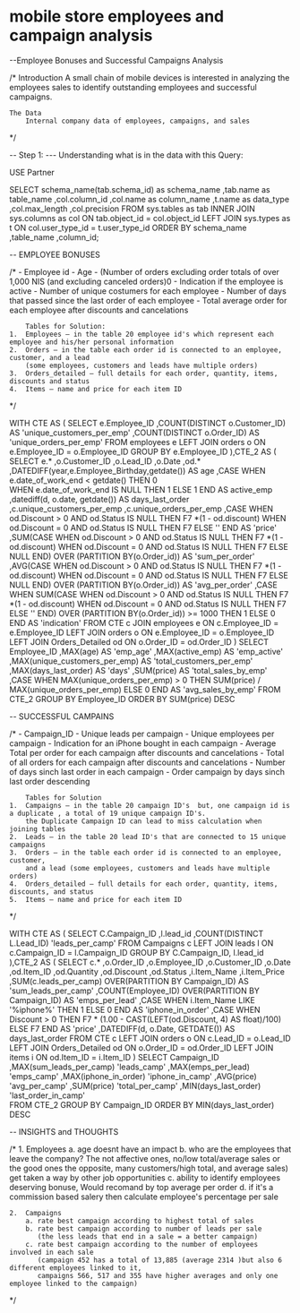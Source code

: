 # mobile store employees and campaign analysis 
 

--Employee Bonuses and Successful Campaigns Analysis

/*
	Introduction 
		A small chain of mobile devices is interested in analyzing the employees
		sales to identify outstanding employees and successful campaigns.

	The Data
		Internal company data of employees, campaigns, and sales
*/

-- Step 1:
--- Understanding what is in the data with this Query:

USE Partner

SELECT	schema_name(tab.schema_id) as schema_name
		,tab.name as table_name
		,col.column_id
		,col.name as column_name
		,t.name as data_type    
		,col.max_length
		,col.precision
FROM sys.tables as tab
INNER JOIN sys.columns as col
ON tab.object_id = col.object_id
LEFT JOIN sys.types as t
ON col.user_type_id = t.user_type_id
ORDER BY schema_name
		,table_name 
		,column_id;

-- EMPLOYEE BONUSES

/*
	- Employee id
	- Age
	- (Number of orders excluding order totals of over 1,000 NIS (and excluding canceled orders)0
	- Indication if the employee is active
	- Number of unique costumers for each employee
	- Number of days that passed since the last order of each employee
	- Total average order for each employee after discounts and cancelations

		Tables for Solution:
	1.	Employees – in the table 20 employee id's which represent each employee and his/her personal information
	2.	Orders – in the table each order id is connected to an employee, customer, and a lead 
		(some employees, customers and leads have multiple orders)
	3.	Orders_detailed – full details for each order, quantity, items, discounts and status
	4.	Items – name and price for each item ID

*/

WITH CTE AS
(
	SELECT	 e.Employee_ID 
			,COUNT(DISTINCT o.Customer_ID) AS 'unique_customers_per_emp'
			,COUNT(DISTINCT o.Order_ID) AS 'unique_orders_per_emp'
	FROM employees e
	LEFT JOIN orders o
	ON e.Employee_ID = o.Employee_ID
	GROUP BY e.Employee_ID
),CTE_2 AS
(
	SELECT	 e.*
			,o.Customer_ID
			,o.Lead_ID
			,o.Date
			,od.*
			,DATEDIFF(year,e.Employee_Birthday,getdate()) AS age
			,CASE WHEN e.date_of_work_end < getdate() THEN 0    
				  WHEN e.date_of_work_end IS NULL THEN 1
				  ELSE 1
			 END AS active_emp	
			,datediff(d, o.date, getdate()) AS days_last_order
			,c.unique_customers_per_emp
			,c.unique_orders_per_emp
			,CASE WHEN od.Discount > 0 AND od.Status IS NULL THEN F7 *(1 - od.discount)
				  WHEN od.Discount = 0 AND od.Status IS NULL THEN F7
				  ELSE ''
			 END AS 'price'
			,SUM(CASE WHEN od.Discount > 0 AND od.Status IS NULL THEN F7 *(1 - od.discount)
					  WHEN od.Discount = 0 AND od.Status IS NULL THEN F7
								ELSE NULL
						   END) OVER (PARTITION BY(o.Order_id)) AS 'sum_per_order'
			,AVG(CASE WHEN od.Discount > 0 AND od.Status IS NULL THEN F7 *(1 - od.discount)
					  WHEN od.Discount = 0 AND od.Status IS NULL THEN F7
					  ELSE NULL
					  END) OVER (PARTITION BY(o.Order_id)) AS 'avg_per_order'
			,CASE WHEN SUM(CASE WHEN od.Discount > 0 AND od.Status IS NULL THEN F7 *(1 - od.discount)
								WHEN od.Discount = 0 AND od.Status IS NULL THEN F7
								ELSE ''
						   END) OVER (PARTITION BY(o.Order_id)) >= 1000 THEN 1 
				  ELSE 0
			 END AS 'indication'
	FROM CTE c
	JOIN employees e
	ON c.Employee_ID = e.Employee_ID
	LEFT JOIN orders o
	ON e.Employee_ID = o.Employee_ID
	LEFT JOIN Orders_Detailed od
	ON o.Order_ID = od.Order_ID
)
SELECT	 Employee_ID
		,MAX(age) AS 'emp_age'
		,MAX(active_emp) AS 'emp_active'
		,MAX(unique_customers_per_emp) AS 'total_customers_per_emp'
		,MAX(days_last_order) AS 'days'
		,SUM(price) AS 'total_sales_by_emp'
		,CASE WHEN MAX(unique_orders_per_emp) > 0 THEN SUM(price) / MAX(unique_orders_per_emp)
		 ELSE 0
		 END AS 'avg_sales_by_emp'
FROM CTE_2
GROUP BY Employee_ID
ORDER BY SUM(price) DESC

-- SUCCESSFUL CAMPAINS

/*
	- Campaign_ID
	- Unique leads per campaign
	- Unique employees per campaign
	- Indication for an iPhone bought in each campaign
	- Average Total per order for each campaign after discounts and cancelations
	- Total of all orders for each campaign after discounts and cancelations
	- Number of days sinch last order in each campaign
	- Order campaign by days sinch last order descending

		Tables for Solution
	1.	Campaigns – in the table 20 campaign ID's  but, one campaign id is a duplicate , a total of 19 unique campaign ID's. 
		the Duplicate Campaign ID can lead to miss calculation when joining tables
	2.	Leads – in the table 20 lead ID's that are connected to 15 unique campaigns 
	3.	Orders – in the table each order id is connected to an employee, customer, 
		and a lead (some employees, customers and leads have multiple orders)
	4.	Orders_detailed – full details for each order, quantity, items, discounts, and status
	5.	Items – name and price for each item ID

*/

WITH CTE AS
(
	SELECT   C.Campaign_ID
			,l.lead_id
			,COUNT(DISTINCT L.Lead_ID) 'leads_per_camp'
	FROM Campaigns c
	LEFT JOIN leads l
	ON c.Campaign_ID = l.Campaign_ID
	GROUP BY C.Campaign_ID, l.lead_id
),CTE_2 AS
(
SELECT	 c.*
		,o.Order_ID
		,o.Employee_ID
		,o.Customer_ID
		,o.Date
		,od.Item_ID
		,od.Quantity
		,od.Discount
		,od.Status
		,i.Item_Name
		,i.Item_Price
		,SUM(c.leads_per_camp) OVER(PARTITION BY Campaign_ID) AS 'sum_leads_per_camp'
		,COUNT(Employee_ID) OVER(PARTITION BY Campaign_ID) AS 'emps_per_lead'
		,CASE WHEN i.Item_Name LIKE '%iphone%' THEN 1
				  ELSE 0
		 END AS 'iphone_in_order'
		,CASE WHEN Discount  > 0 THEN F7 * (1.00 - CAST(LEFT(od.Discount, 4) AS float)/100)
			  ELSE  F7 
		 END AS 'price'
,DATEDIFF(d, o.Date, GETDATE()) AS days_last_order
FROM CTE c
LEFT JOIN orders o
ON c.Lead_ID = o.Lead_ID
LEFT JOIN Orders_Detailed od
ON  o.Order_ID = od.Order_ID
LEFT JOIN items i
ON od.Item_ID = i.Item_ID
)
SELECT	 Campaign_ID
		,MAX(sum_leads_per_camp) 'leads_camp'
		,MAX(emps_per_lead) 'emps_camp'
		,MAX(iphone_in_order) 'iphone_in_camp'
		,AVG(price) 'avg_per_camp'
		,SUM(price) 'total_per_camp'
		,MIN(days_last_order) 'last_order_in_camp'		
FROM CTE_2
GROUP BY Campaign_ID
ORDER BY MIN(days_last_order) DESC

-- INSIGHTS and THOUGHTS

/*
	1. Employees
		a. age doesnt have an impact
		b. who are the employees that leave the company? 
		   The not affective ones, no/low total/average sales 
		   or the good ones  the opposite, many customers/high total, and average sales) 
		   get taken a way by other job opportunities
		c. ability to identify employees deserving bonuse, Would recomand by top average per order
		d. if it's a commission based salery then calculate employee's percentage per sale

	2.	Campaigns
		a. rate best campaign according to highest total of sales
		b. rate best campaign according to number of leads per sale 
		   (the less leads that end in a sale = a better campaign)
		c. rate best campaign according to the number of employees involved in each sale
		   (campaign 452 has a total of 13,885 (average 2314 )but also 6 different employees linked to it, 
		   campaigns 566, 517 and 355 have higher averages and only one employee linked to the campaign)
*/
